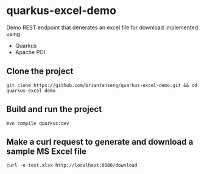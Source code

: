 # quarkus-excel-demo

Demo REST endpoint that denerates an excel file for download implemented using

* Quarkus
* Apache POI

## Clone the project
```
git clone https://github.com/briantanseng/quarkus-excel-demo.git && cd quarkus-excel-demo
```

## Build and run the project
```
mvn compile quarkus:dev
```

## Make a curl request to generate and download a sample MS Excel file
```
curl -o test.xlsx http://localhost:8080/download
```
